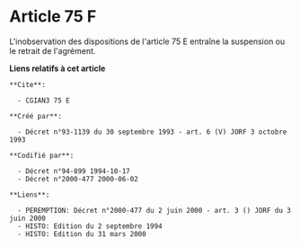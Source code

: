 # Article 75 F

L'inobservation des dispositions de l'article 75 E entraîne la suspension ou le retrait de l'agrément.

**Liens relatifs à cet article**

	**Cite**:

	  - CGIAN3 75 E

	**Créé par**:

	  - Décret n°93-1139 du 30 septembre 1993 - art. 6 (V) JORF 3 octobre 1993

	**Codifié par**:

	  - Décret n°94-899 1994-10-17
	  - Décret n°2000-477 2000-06-02

	**Liens**:

	  - PEREMPTION: Décret n°2000-477 du 2 juin 2000 - art. 3 () JORF du 3 juin 2000
	  - HISTO: Edition du 2 septembre 1994
	  - HISTO: Edition du 31 mars 2000
